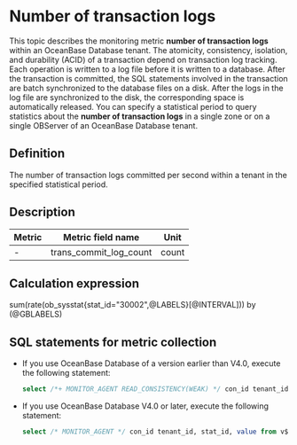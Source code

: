 # Number of transaction logs

This topic describes the monitoring metric **number of transaction logs** within an OceanBase Database tenant. The atomicity, consistency, isolation, and durability (ACID) of a transaction depend on transaction log tracking. Each operation is written to a log file before it is written to a database. After the transaction is committed, the SQL statements involved in the transaction are batch synchronized to the database files on a disk. After the logs in the log file are synchronized to the disk, the corresponding space is automatically released. You can specify a statistical period to query statistics about the **number of transaction logs** in a single zone or on a single OBServer of an OceanBase Database tenant.

## Definition

The number of transaction logs committed per second within a tenant in the specified statistical period.

## Description

| **Metric** | **Metric field name**  | **Unit** |
|------------|------------------------|----------|
| -          | trans_commit_log_count | count    |

## Calculation expression

sum(rate(ob_sysstat{stat_id="30002",@LABELS}[@INTERVAL])) by (@GBLABELS)

## SQL statements for metric collection

* If you use OceanBase Database of a version earlier than V4.0, execute the following statement:

  ```sql
  select /*+ MONITOR_AGENT READ_CONSISTENCY(WEAK) */ con_id tenant_id, stat_id, value from v$sysstat where stat_id IN (30002) and (con_id > 1000 or con_id = 1) and class < 1000
  ```

* If you use OceanBase Database V4.0 or later, execute the following statement:

  ```sql
  select /* MONITOR_AGENT */ con_id tenant_id, stat_id, value from v$sysstat where stat_id IN (30002) and (con_id > 1000 or con_id = 1) and class < 1000
  ```
